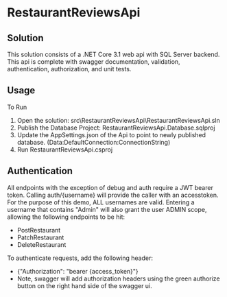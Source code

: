 RestaurantReviewsApi
=================

Solution
--------------
This solution consists of a .NET Core 3.1 web api with SQL Server backend.
This api is complete with swagger documentation, validation, authentication, authorization, and unit tests. 

Usage
--------------
To Run
1. Open the solution: src\RestaurantReviewsApi\RestaurantReviewsApi.sln
2. Publish the Database Project: RestaurantReviewsApi.Database.sqlproj
3. Update the AppSettings.json of the Api to point to newly published database. (Data:DefaultConnection:ConnectionString)
4. Run RestaurantReviewsApi.csproj

Authentication
--------------
All endpoints with the exception of debug and auth require a JWT bearer token.
Calling auth/{username} will provide the caller with an accesstoken.
For the purpose of this demo, ALL usernames are valid. 
Entering a username that contains "Admin" will also grant the user ADMIN scope, allowing the following endpoints to be hit:
- PostRestaurant
- PatchRestaurant
- DeleteRestaurant

To authenticate requests, add the following header:
- {"Authorization": "bearer {access_token}"}
- Note, swagger will add authorization headers using the green authorize button on the right hand side of the swagger ui.